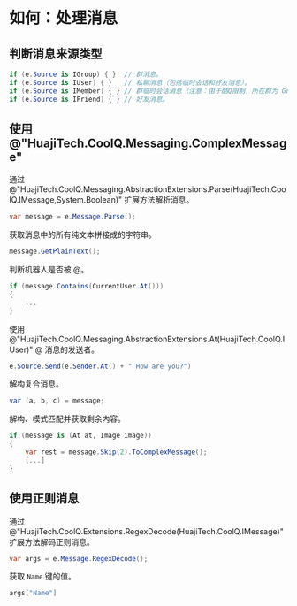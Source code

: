 # 如何：处理消息

## 判断消息来源类型

```csharp
if (e.Source is IGroup) { }  // 群消息。
if (e.Source is IUser) { }   // 私聊消息（包括临时会话和好友消息）。
if (e.Source is IMember) { } // 群临时会话消息（注意：由于酷Q限制，所在群为 Group(0)）。
if (e.Source is IFriend) { } // 好友消息。
```

## 使用 @"HuajiTech.CoolQ.Messaging.ComplexMessage"

通过 @"HuajiTech.CoolQ.Messaging.AbstractionExtensions.Parse(HuajiTech.CoolQ.IMessage,System.Boolean)" 扩展方法解析消息。

```csharp
var message = e.Message.Parse();
```

获取消息中的所有纯文本拼接成的字符串。

```csharp
message.GetPlainText();
```

判断机器人是否被 @。

```csharp
if (message.Contains(CurrentUser.At()))
{
    ...
}
```

使用 @"HuajiTech.CoolQ.Messaging.AbstractionExtensions.At(HuajiTech.CoolQ.IUser)" @ 消息的发送者。

```csharp
e.Source.Send(e.Sender.At() + " How are you?")
```

解构复合消息。

```csharp
var (a, b, c) = message;
```

解构、模式匹配并获取剩余内容。

```csharp
if (message is (At at, Image image))
{
    var rest = message.Skip(2).ToComplexMessage();
    [...]
}
```

## 使用正则消息

通过 @"HuajiTech.CoolQ.Extensions.RegexDecode(HuajiTech.CoolQ.IMessage)" 扩展方法解码正则消息。

```csharp
var args = e.Message.RegexDecode();
```

获取 `Name` 键的值。

```csharp
args["Name"]
```
